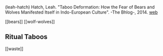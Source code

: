   (leah-hatch) Hatch, Leah. "Taboo Deformation: How the Fear of Bears and Wolves Manifested Itself in Indo-European Culture". -The Bhlog-, 2014. [web](https://blog.as.uky.edu/thebhlog/?p=96)
  
  
  [[bears]]
  [[wolf-wolves]]
  
  ## Ritual Taboos
  [[waste]]